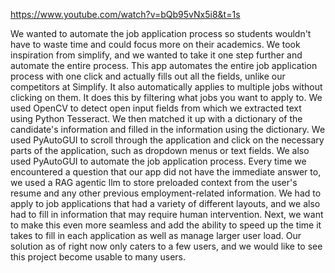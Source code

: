 https://www.youtube.com/watch?v=bQb95vNx5i8&t=1s

We wanted to automate the job application process so students wouldn't have to waste time and could focus more on their academics. We took inspiration from simplify, and we wanted to take it one step further and automate the entire process. This app automates the entire job application process with one click and actually fills out all the fields, unlike our competitors at Simplify. It also automatically applies to multiple jobs without clicking on them. It does this by filtering what jobs you want to apply to. We used OpenCV to detect open input fields from which we extracted text using Python Tesseract. We then matched it up with a dictionary of the candidate's information and filled in the information using the dictionary. We used PyAutoGUI to scroll through the application and click on the necessary parts of the application, such as dropdown menus or text fields. We also used PyAutoGUI to automate the job application process. Every time we encountered a question that our app did not have the immediate answer to, we used a RAG agentic llm to store preloaded context from the user's resume and any other previous employment-related information. We had to apply to job applications that had a variety of different layouts, and we also had to fill in information that may require human intervention. Next, we want to make this even more seamless and add the ability to speed up the time it takes to fill in each application as well as manage larger user load. Our solution as of right now only caters to a few users, and we would like to see this project become usable to many users.
